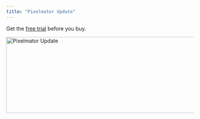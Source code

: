 ```yaml
---
title: "Pixelmator Update"
---
```

<p>Get the <a href="http://www.pixelmator.com/try/">free trial</a> before you buy.</p>
<p><a href="https://chrisenns.com/wp-content/uploads/2013/05/Pixelmator-Update.png"><img src="https://chrisenns.com/wp-content/uploads/2013/05/Pixelmator-Update-600x206.png" alt="Pixelmator Update" width="600" height="206" class="aligncenter size-large wp-image-21407" /></a></p>
